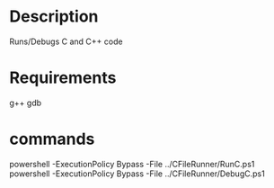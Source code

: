# Description

Runs/Debugs C and C++ code

# Requirements

g++
gdb

# commands

powershell -ExecutionPolicy Bypass -File ../CFileRunner/RunC.ps1
powershell -ExecutionPolicy Bypass -File ../CFileRunner/DebugC.ps1
